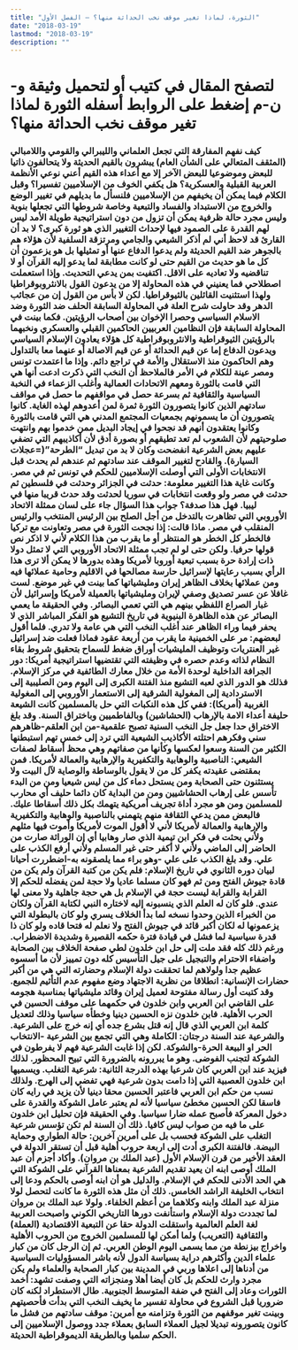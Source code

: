 ```yaml
---
title: "الثورة، لماذا تغير موقف نخب الحداثة منها؟ – الفصل الأول"
date: "2018-03-19"
lastmod: "2018-03-19"
description: ""
---
```

# **لتصفح المقال في كتيب أو لتحميل وثيقة و-ن-م إضغط على الروابط أسفله** **الثورة لماذا تغير موقف نخب الحداثة منها؟**

### كيف نفهم المفارقة التي تجعل العلماني والليبرالي والقومي واللامبالي (المثقف المتعالي على الشأن العام) يبشرون بالقيم الحديثة ولا يتحالفون ذاتيا للبعض وموضوعيا للبعض الآخر إلا مع أعداء هذه القيم أعني نوعي الأنظمة العربية القبلية والعسكرية؟ هل يكفي الخوف من الإسلاميين تفسيرا؟ وقبل الكلام فيما يمكن أن يخيفهم من الإسلاميين فلنسأل ما بديلهم في تغيير الوضع والخروج من الاستبداد والفساد والتبعية وخاصة شروطها التي تجعلها بنوية وليس مجرد حالة ظرفية يمكن أن تزول من دون استراتيجية طويلة الأمد ليس لهم القدرة على الصمود فيها لإحداث التغيير الذي هو ثورة كبرى؟ لا بد أن القارئ قد لاحظ أني لم أذكر الشيعي والجامي ومرتزقة السلفية لأن هؤلاء هم بالجوهر ضد القيم الحديثة ولم يدعوا الدفاع عنها أو تمثيلها بل هو يزعمون أن كل ما هو حديث من القيم حتى لو كانت مطابقة لما يدعو إليه القرآن أو لا تناقضيه ولا تعاديه على الاقل. اكتفيت بمن يدعي التحديث. وإذا استعملت اصطلاحي فما يعنيني في هذه المحاولة إلا من يدعون القول بالانثروبوقراطيا ولهذا استثنيت القائلين بالثيوقراطيا. لكن لا بأس من القول إن من عجائب الدهر وقد حاولت شرح العلة في المحاولة السابقة الحلف ضد الثورة وضد الاسلام السياسي وحصرا الإخوان بين أصحاب الرؤيتين. فكما بينت في المحاولة السابقة فإن النظامين العربيين الحاكمين القبلي والعسكري ونخبهما بالرؤيتين الثيوقراطية والانثروبوقراطية كل هؤلاء يعادون الإسلام السياسي ويدعون الدفاع إما عن قيم الحداثة أو عن قيم الاصالة أو عنهما معا بالتداول وهم الحاكمون منذ الاستقلال والأمة في تراجع دائم. وإذا ما اعتمدت تونس ومصر عينة للكلام في الأمر فالملاحظ أن النخب التي ذكرت ادعت أنها هي التي قامت بالثورة ومعهم الاتحادات العمالية وأغلب الزعماء في النخبة السياسية والثقافية ثم بسرعة حصل في مواقفهم ما حصل في مواقف سادتهم الذين كانوا يتصورون الثورة ثمرة لمن أعدوهم لهذه الغاية. كانوا يتصورون أن ما يسمونهم بجمعيات المجتمع المدني هي التي قامت بالثورة وكانوا يعتقدون أنهم قد نجحوا في إيجاد البديل ممن خدموا بهم وانتهت صلوحيتهم لأن الشعوب لم تعد تطيقهم أو بصورة أدق لأن أكاذيبهم التي تضفي عليهم بعض الشرعية انفضحت وكان لا بد من تبديل “الطرحة”(=عجلات السيارة). والقادح لتغيير الموقف عند سادتهم ثم عندهم لم يحدث قبل الانتخابات الأولى التي أوصلت الإسلاميين للحكم في تونس ثم في مصر. وكانت غاية هذا التغيير معلومة: حدثت في الجزائر وحدثت في فلسطين ثم حدثت في مصر ولو وقعت انتخابات في سوريا لحدثت وقد حدث قريبا منها في ليبيا. فهل هذا صدفة؟ جواب هذا السؤال جاء على لسان ممثلة الاتحاد الأوروبي التي تظاهرت بالتدخل من أجل الصلح بين الرئيس المنتخب والرئيس المنقلب في مصر. ماذا قالت: إذا نجحت الثورة في مصر وتعاونت مع تركيا فالخطر كل الخطر هو المنتظر أو ما يقرب من هذا الكلام لأني لا اذكر نص قولها حرفيا. ولكن حتى لو لم تجب ممثلة الاتحاد الأوروبي التي لا تمثل دولا ذات إرادة حرة بسبب تبعية أوروبا لأمريكا وهذه بدورها لا يمكن ألا ترى هذا الرأي بسبب رعايتها لإسرائيل حارسة مصالحها في الاقليم وحامية عملائها فيه ومن عملائها بخلاف الظاهر إيران ومليشياتها كما بينت في غير موضع. لست غافلا عن عسر تصديق وصفي لإيران ومليشياتها بالعميلة لأمريكا وإسرائيل لأن غبار الصراع اللفظي بينهم هي التي تعمي البصائر. وفي الحقيقة ما يعمي البصائر عن هذه الظاهرة البنيوية في تاريخ التشيع هو الفكر المباشر الذي لا يحفر فيما وراء الظاهر عند أغلب النخب التي هي عامة ولا تدري. فلما أقول لبعضهم: مر على الخمينية ما يقرب من أربعة عقود فماذا فعلت ضد إسرائيل غير العنتريات وتوظيف المليشيات أوراق ضغط للسماح بتحقيق شروط بقاء النظام لذاته وعدم حصره في وظيفته التي تقتضيها استراتيجية أمريكا: دور الجرافة الداخلية لوحدة الأمة من خلال معارك الطائفية في مركز الإسلام. فذلك هو الدور الذي لعبه التشيع منذ الفتنة الكبرى إلى اليوم ومن الصليبية إلى الاستردادية إلى المغولية الشرقية إلى الاستعمار الأوروبي إلى المغولية الغربية (أمريكا): ففي كل هذه النكبات التي حل بالمسلمين كانت الشيعة حليفة أعداء الامة بالإرهاب (الحشاشين) وبالفاطميين وباختراق السنة. وقد بلغ الاختراق حدا جعل جل النخب السنية تصبح علقمية-من ابن العلقم-ظاهرهم سني وفكرهم احتلته الأكاذيب الشيعية التي ترد إلى خمس تهم استبطنها الكثير من السنة وسعوا لعكسها وكأنها من صفاتهم وهي محظ أسقاط لصفات الشيعي: الناصبية والوهابية والتكفيرية والإرهابية والعمالة لأمريكا. فمن بمقتضى عقيدته يكفر كل من لا يقول بالوساطة والوصاية لآل البيت ولا يستثنون حتى الصحابة ومن يستحل دماء كل من ليس شيعيا ومن من البدء تأسس على إرهاب الحشاشيين ومن من البداية كان دائما حليف أي محارب للمسلمين ومن هو مجرد أداة تجريف أمريكية يتهمك بكل ذلك أسقاطا عليك. فالبعض ممن يدعي الثقافة منهم يتهمني بالناصبية والوهابية والتكفيرية والإرهابية والعمالة لأمريكا لأني لا أقول الموت لأمريكا وأموت فيها مثلهم ولأني بحثت في فكر ابن تيمية الذي صار وهابيا أي إن الوراثة صارت من الحاضر إلى الماضي ولأني لا أكفر حتى غير المسلم ولأني أرفع الكذب على علي. وقد بلغ الكذب على علي -وهو براء مما يلصقونه به-اضطررت أحيانا لبيان دوره الثانوي في تاريخ الإسلام: فلم يكن من كتبة القرآن ولم يكن من قادة جيوش الفتح ومن ثم فهو كان مسلما عاديا ولا حجة لمن يفضله للحكم إلا القرابة والقرابة ليست حجة في الإسلام بل هي حجة جاهلية ولا معنى لها عندي. فلو كان له العلم الذي ينسبونه إليه لاختاره النبي لكتابة القرآن ولكان من الخبراء الذين وحدوا نسخه لما بدأ الخلاف يسري ولو كان بالبطولة التي يزعمونها له لكان أكبر قائد في جيوش الفتح ولا نعلم له فتحا قاده ولو كان ذا قدرة سياسية لما فشل في قيادة فترة حكمه القصيرة وشديدة الاضطراب. ورغم ذلك كله فقد ملت إلى حل ابن خلدون لطي صفحة الخلاف بين الصحابة واضفاء الاحترام والتبجيل على جيل التأسيس كله دون تمييز لأن ما أسسوه عظيم جدا ولولاهم لما تحققت دولة الإسلام وحضارته التي هي من أكبر حضارات الإنسانية: انطلاقا من نظرية الاجتهاد وضع مفهوم عدم التأثيم للجميع. وقد كتبت أول رسالة مفتوحة لعميل إيران وقائد مليشياتها بمناسبة هجومه على القاضي ابن العربي وابن خلدون في حكمهما على موقف الحسين في الحرب الأهلية. فابن خلدون نزه الحسين دينيا وخطأه سياسيا وذلك لتعديل كلمة ابن العربي الذي قال إنه قتل بشرع جده أي إنه خرج على الشرعية. والشرعية عند السنة درجتان: الكاملة وهي التي تجمع بين الشرعية -الانتخاب الحر او البيعة الحرة-والشوكة. لكن إذا غابت الشرعية فهم لا يفرطون في الشوكة لتجنب الفوضى. وهو ما يبررونه بالضرورة التي تبيح المحظور. لذلك فيزيد عند ابن العربي كان شرعيا بهذه الدرجة الثانية: شرعية التغلب. ويسميها ابن خلدون العصبية التي إذا دامت بدون شرعية فهي تفضي إلى الهرج. ولذلك نسب من حكم ابن العربي فاعتبر الحسين محقا دينيا لأن يزيد في رايه كان فاسقا لكن الحسين مخطئ سياسيا لأنه لم يعتبر عامل الشوكة والقدرة على دخول المعركة فأصبح عمله ضارا سياسيا. وفي الحقيقة فإن تحليل ابن خلدون على ما فيه من صواب ليس كافيا. ذلك أن السنة لم تكن تؤسس شرعية التغلب على الشوكة فحسب بل على أمرين آخرين: حالة الطواري وحماية البيضة. فالفتنة الكبرى أدت إلى اربعة حروب أهلية قبل أن تستقر الدولة في العقد الأخير من قرن الإسلام الأول (عبد الملك بن مروان). وأكاد أجزم أن عبد الملك أوصى ابنه ان يعيد تقديم الشرعية بمعناها القرآني على الشوكة التي هي الحد الأدنى للحكم في الإسلام. والدليل هو أن ابنه أوصى بالحكم ودعا إلى انتخاب الخليفة الراشد الخامس. ذلك أن مثل هذه الثورة ما كانت لتحصل لولا منزلة عبد الملك وابنه وكلاهما من أعظم الخلفاء. ولولا عبد الملك بن مروان لما تجددت دولة الإسلام واستأنفت دورها التاريخي الكوني واصبحت العربية لغة العلم العالمية واستقلت الدولة حقا عن التبعية الاقتصادية (العملة) والثقافية (التعريب) ولما أمكن لها للمسلمين الخروج من الحروب الأهلية واخراج بيزنطة من مما يسمى اليوم الوطن العربي. ثم إن الرجل كان من كبار علماء الدين وأكثرهم دراية بسياسة الدول لأنه باشر المسؤوليات السياسية من أدناها إلى اعلاها وربي في المدينة بين كبار الصحابة والعلماء ولم يكن مجرد وارث للحكم بل كان أيضا أهلا ومنجزاته التي وصفت تشهد: أخمد الثورات وعاد إلى الفتح في ضفة المتوسط الجنوبية. طال الاستطراد لكنه كان ضروريا قبل الشروع في محاولة تفسير ما يخيف النخب التي بدأت فأحصيتهم وبينت تغير موقفهم من الثورة وتزامنه مع أمرين: موقف سادتهم من فشل ما كانون يتصورونه تبديلا لجيل العملاء السابق بعملاء جدد ووصول الإسلاميين إلى الحكم سلميا وبالطريقة الديموقراطية الحديثة.

###